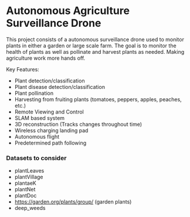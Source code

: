 # Autonomous Agriculture Surveillance Drone
This project consists of a autonomous surveillance drone used to monitor plants in either a garden or large scale farm. The goal is to monitor the health of plants as well as pollinate and harvest plants as needed. Making agriculture work more hands off.

 Key Features:
 - Plant detection/classification
 - Plant disease detection/classification
 - Plant pollination 
 - Harvesting from fruiting plants (tomatoes, peppers, apples, peaches, etc.)
 - Remote Viewing and Control
 - SLAM based system 
 - 3D reconstruction (Tracks changes throughout time)
 - Wireless charging landing pad
 - Autonomous flight 
 - Predetermined path following


### Datasets to consider

- plantLeaves
- plantVillage
- plantaeK
- plantNet
- plantDoc
- https://garden.org/plants/group/ (garden plants)
- deep_weeds 
